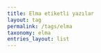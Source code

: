 ```yaml
---
title: Elma etiketli yazılar
layout: tag
permalink: /tags/elma
taxonomy: elma
entries_layout: list
---
```


